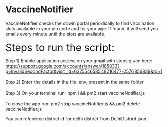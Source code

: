 # VaccineNotifier
VaccineNotifier checks the cowin portal periodically to find vaccination slots available in your pin code and for your age. If found, it will send you emails every minute until the slots are available.


<font size="6"> Steps to run the script: </font> 

Step 1) Enable application access on your gmail with steps given here:
https://support.google.com/accounts/answer/185833?p=InvalidSecondFactor&visit_id=637554658548216477-2576856839&rd=1  
\
Step 2) Enter the details in the file .env, present in the same folder
\
\
Step 3) On your terminal run: npm i && pm2 start vaccineNotifier.js
\
\
To close the app run: pm2 stop vaccineNotifier.js && pm2 delete vaccineNotifier.js

You can reference district id for delhi district from DelhiDistrict.json.
